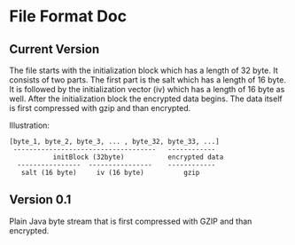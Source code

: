 # File Format Doc #


## Current Version ##
The file starts with the initialization block which has a length of 32 byte. It consists of two parts. The first part is the salt which has a length of 16 byte. It is followed by the initialization vector (iv) which has a length of 16 byte as well. After the initialization block the encrypted data begins. The data itself is first compressed with gzip and than encrypted.

Illustration:

```
[byte_1, byte_2, byte_3, ... , byte_32, byte_33, ...]
 ------------------------------------   ------------
           initBlock (32byte)           encrypted data
  ----------------  ----------------    ------------
   salt (16 byte)     iv (16 byte)          gzip
```

## Version 0.1 ##
Plain Java byte stream that is first compressed with GZIP and than encrypted.
